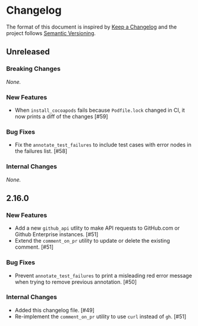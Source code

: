 # Changelog

The format of this document is inspired by [Keep a Changelog](https://keepachangelog.com/en/1.0.0/) and the project follows [Semantic Versioning](https://semver.org/spec/v2.0.0.html).

<!-- This is a comment, you won't see it when GitHub renders the Markdown file.

When releasing a new version:

1. Remove any empty section (those with `_None._`)
2. Update the `## Unreleased` header to `## <version_number>`
3. Add a new "Unreleased" section for the next iteration, by copy/pasting the following template:

## Unreleased

### Breaking Changes

_None._

### New Features

- Update `annotate_test_failures` to be able to send Slack Notification when there are failures. [#60]

### Bug Fixes

_None._

### Internal Changes

_None._

-->

## Unreleased

### Breaking Changes

_None._

### New Features

- When `install_cocoapods` fails because `Podfile.lock` changed in CI, it now prints a diff of the changes [#59]

### Bug Fixes

- Fix the `annotate_test_failures` to include test cases with error nodes in the failures list. [#58]

### Internal Changes

_None._

## 2.16.0

### New Features

- Add a new `github_api` utlity to make API requests to GitHub.com or Github Enterprise instances. [#51]
- Extend the `comment_on_pr` utility to update or delete the existing comment. [#51]

### Bug Fixes

- Prevent `annotate_test_failures` to print a misleading red error message when trying to remove previous annotation. [#50]

### Internal Changes

- Added this changelog file. [#49]
- Re-implement the `comment_on_pr` utility to use `curl` instead of `gh`. [#51]
